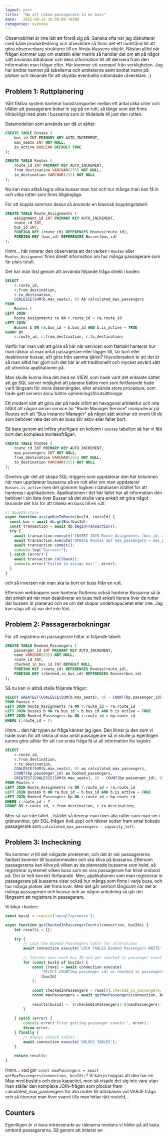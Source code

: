```yaml
---
layout: post
title:  "Om att räkna passagerare in en buss"
date:   2025-08-14 10:00:00 +0200
categories: svenska 
---
```


Observabilitet är inte lätt att förstå sig på. Ganska ofta när jag diskutterar med både produktledning och utvecklare så finns det ett motstånd till att göra observerbara strukturer till en första klassens objekt. Nästan alltid när frågan kommer upp om statistik eller metrik så handlar det om att på något sätt använda databaser och dess information till att derivera fram den information man frågar efter. Här kommer ett exempel från verkligheten. Jag har ändrat namnet på tabellerna och entiteterna samt ändrat namn på platser och liknande för att skydda eventuella inblandade utvecklare. ;)

## Problem 1: Ruttplanering

Vårt fiktiva system hanterar busstransporter mellan ett antal olika orter och tillåter att passagerare bokar in sig på en rutt, så länge som det finns tillräckligt med plats i bussarna som är tilldelade till just den rutten.

Datamodellen som används ser då ut såhär:

```sql
CREATE TABLE Busses (
    bus_id INT PRIMARY KEY AUTO_INCREMENT,
    max_seats INT NOT NULL,
    is_active BOOLEAN DEFAULT TRUE
);

CREATE TABLE Routes (
    route_id INT PRIMARY KEY AUTO_INCREMENT,
    from_destination VARCHAR(255) NOT NULL,
    to_destination VARCHAR(255) NOT NULL
);
```
Nu kan man alltså lagra vilka bussar man har och hur många man kan få in och vilka rutter som finns tillgängliga.

För att koppla samman dessa så används en klassisk kopplingstabell:

```sql
CREATE TABLE Route_Assignments (
    assignment_id INT PRIMARY KEY AUTO_INCREMENT,
    route_id INT,
    bus_id INT,
    FOREIGN KEY (route_id) REFERENCES Routes(route_id),
    FOREIGN KEY (bus_id) REFERENCES Busses(bus_id)
);
```

Hmm... här noterar den observanta att det varken i `Routes` eller `Routes_Assignment` finns direkt information om hur många passagerare som får plats totalt.

Det har man löst genom att använda följande fråga direkt i koden:

```sql
SELECT
    r.route_id,
    r.from_destination,
    r.to_destination,
    COALESCE(SUM(b.max_seats), 0) AS calculated_max_passengers
FROM
    Routes r
LEFT JOIN
    Route_Assignments ra ON r.route_id = ra.route_id
LEFT JOIN
    Busses b ON ra.bus_id = b.bus_id AND b.is_active = TRUE
GROUP BY
    r.route_id, r.from_destination, r.to_destination;
```

Varför har man valt att göra så här när servicen som faktiskt hanterar hur man räknar ut max antal passagerare eller lägger till, tar bort eller deaktiverar bussar, allt görs från samma tjänst? Huvudorsaken är att det är så man alltid har gjort och det här är ett traditionellt och mycket använt sätt att utveckla applikationer på.

Man skulle kunna lösa det med en VIEW, som hade varit det enklaste sättet att ge SQL server möjlighet att planera bättre men som fortfarande hade varit långsam för stora datamängder, eller använda store procedure, som hade gett servern ännu bättre optimeringsförutsättningar

Ett modent sätt att göra det på hade infört en hexagonal arkitektur och inte tillåtit att någon annan service än "Route Manager Service" manipulerar på Routes och att "Bus Instance Manager" på något sätt skickar ett event till de som behöver veta det om en buss blir aktiv eller faller bort.

Så bara genom att införa ytterligare en kolumn i `Routes` tabellen så har vi fått bort den komplexa storleksfrågan.

```sql
CREATE TABLE Routes (
    route_id INT PRIMARY KEY AUTO_INCREMENT,
    max_passengers INT NOT NULL,
    from_destination VARCHAR(255) NOT NULL,
    to_destination VARCHAR(255) NOT NULL
);
```

Givetvis går det att skapa SQL-triggers som uppdaterar den här kolumnen när man uppdaterar bussarna på en rutt eller om man uppdaterar `Busses.is_active` men det gömmer logiken i databasen istället för att hanteras i applikationen. Applikationen i det här fallet har all information den behöver i sin lista över Bussar så det skulle vara enkelt att göra något liknande det här för att tilldela en buss till en rutt:

```javascript
// NodeJS-style
async function assignBusToRoute(busId, routeId) {
  const bus = await db.getBus(busId);
  const transaction = await db.beginTransaction();
  try {
    await transaction.execute('INSERT INTO Route_Assignments (bus_id, route_id) VALUES (?, ?)', [busId, routeId]);
    await transaction.execute('UPDATE Routes SET max_passengers = max_passengers + ? WHERE route_id = ?', [bus.max_seats, routeId]);
    await transaction.commit();
    console.log("Success!");
  } catch (error) {
    await transaction.rollback();
    console.error("Failed to assign bus:", error);
  }
}
```

och så inversen när man ska ta bort en buss från en rutt.

Eftersom webbappen som hanterar Rutterna också hanterar Bussarna så är det enkelt att när man deaktiverar en buss helt enkelt iterera över de rutter där bussen är planerad och se om det skapar underkapacietet eller inte. Jag kan säga att så var det inte löst...

## Problem 2: Passagerarbokningar

För att registrera en passagerare hittar vi följande tabell:

```sql
CREATE TABLE Booked_Passengers (
    passenger_id INT PRIMARY KEY AUTO_INCREMENT,
    name VARCHAR(255) NOT NULL,
    route_id INT,
    checked_in_bus_id INT DEFAULT NULL,
    FOREIGN KEY (route_id) REFERENCES Routes(route_id),
    FOREIGN KEY (checked_in_bus_id) REFERENCES Busses(bus_id)
);
```

Så nu kan vi alltså ställa följande frågor:

```sql
SELECT GREATEST(COALESCE(SUM(b.max_seats), 0) - COUNT(bp.passenger_id), 0) as capacity_left
FROM Routes r
LEFT JOIN Route_Assignments ra ON r.route_id = ra.route_id
LEFT JOIN Busses b ON ra.bus_id = b.bus_id AND b.is_active = TRUE
LEFT JOIN Booked_Passengers bp ON r.route_id = bp.route_id
WHERE r.route_id = ?;
```

Hmm... den här typen av fråga känner jag igen. Den liknar ju den som vi hade ovan för att räkna ut max antal passagerare så vi skulle ju egentligen kunna göra såhär för att i en enda fråga få ut all information lite logiskt:

```sql
SELECT 
    r.route_id,
    r.from_destination,
    r.to_destination,
    COALESCE(SUM(b.max_seats), 0) as calculated_max_passengers,
    COUNT(bp.passenger_id) as booked_passengers,
    GREATEST(COALESCE(SUM(b.max_seats), 0) - COUNT(bp.passenger_id), 0) as capacity_left
FROM Routes r
LEFT JOIN Route_Assignments ra ON r.route_id = ra.route_id
LEFT JOIN Busses b ON ra.bus_id = b.bus_id AND b.is_active = TRUE
LEFT JOIN Booked_Passengers bp ON r.route_id = bp.route_id
WHERE r.route_id = ?
GROUP BY r.route_id, r.from_destination, r.to_destination;
```

Men så var inte fallet... Istället så itererar man över alla rutter som man ser i gränssnittet, gör SQL-frågan (två upp) och räknar sedan fram antal bokade passagerare som `calculated_max_passengers - capacity_left`.

## Problem 3: Incheckning

Nu kommer vi till det roligaste problemet, och det är när passagerarna faktiskt kommer till bussterminalen och ska kliva på bussarna. Eftersom passagerarna kan kliva på vilken av de planerade bussarna som helst, så registrerar systemet vilken buss som en viss passagerare har klivit ombord på. Det är helt korrekt förfarande. Men, applikationen som man registrerar in passagerare på bussarna visar också hur många som finns i varje buss, och hur många platser det finns kvar. Men det går oerhört långsamt när det är många passagerare och bussar och av någon anledning så går det långsamt att registrera in passagerare.

Vi kikar i koden:

```javascript
const mysql = require('mysql2/promise');

async function getCheckedInPassengerCounts(connection, busIds) {
    let results = {};
    
    try {
        // Lock the Booked_Passengers table for alterations
        await connection.execute('LOCK TABLES Booked_Passengers WRITE');
        
        // Iterate over each bus ID and get checked-in passenger count
        for (const busId of busIds) {
            const [rows] = await connection.execute(
                'SELECT COUNT(bp.passenger_id) as checked_in_passengers FROM Booked_Passengers bp WHERE bp.checked_in_bus_id = ?',
                [busId]
            );
            
            const checkedInPassengers = rows[0].checked_in_passengers;
            const maxPassengers = await getMaxPassengers(connection, busId);
            
            results[busId] = `${checkedInPassengers}:${maxPassengers}`;
        }
        
    } catch (error) {
        console.error('Error getting passenger counts:', error);
        throw error;
    } finally {
        // Always unlock tables
        await connection.execute('UNLOCK TABLES');
    }
    
    return results;
}
```

Hmm... vad gör `const maxPassengers = await getMaxPassengers(connection, busId);`? Vi kan ju hoppas att den  har en Map med busId:s och dess kapacitet, men så visade det sig inte vara utan man ställer den komplexa JOIN-frågan som plockar fram calculated_max_passengers för alla router till databasen vid VARJE fråga och så ittererar man över svaret tills man hittar rätt routeId...

## Counters

Egentligen är vi bara intresserade av räknarna medans vi håller på att lasta ombord passagerarna. Så genom att initerar en 